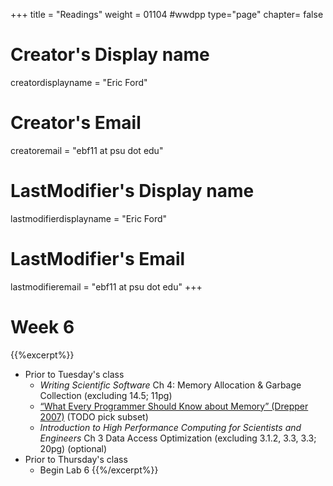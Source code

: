 +++
title = "Readings"
weight = 01104  #wwdpp
type="page"
chapter= false

# Creator's Display name
creatordisplayname = "Eric Ford"
# Creator's Email
creatoremail = "ebf11 at psu dot edu"
# LastModifier's Display name
lastmodifierdisplayname = "Eric Ford"
# LastModifier's Email
lastmodifieremail = "ebf11 at psu dot edu"
+++


# Week 6
{{%excerpt%}}
- Prior to Tuesday's class
   + _Writing Scientific Software_ Ch 4: Memory Allocation & Garbage Collection (excluding 14.5; 11pg)
   + [“What Every Programmer Should Know about Memory” (Drepper 2007)](http://www.akkadia.org/drepper/cpumemory.pdf) (TODO pick subset)
   + _Introduction to High Performance Computing for Scientists and Engineers_ Ch 3 Data Access Optimization (excluding 3.1.2, 3.3, 3.3; 20pg) (optional)
- Prior to Thursday's class
  + Begin Lab 6
{{%/excerpt%}}
